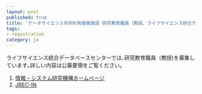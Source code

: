 ```yaml
---
layout: post
published: true
title: 'データサイエンス共同利用基盤施設 研究教育職員（教授、ライフサイエンス統合データベースセンター) 募集のお知らせ'
tags:
- registration
category: ja
---
```

ライフサイエンス統合データベースセンターでは､研究教育職員（教授)を募集しています｡詳しい内容は公募要領をご覧ください｡

1. [情報・システム研究機構ホームページ](http://www.rois.ac.jp/topics/topics02.html)
1. [JREC-IN](https://jrecin.jst.go.jp/seek/SeekJorDetail?fn=3&id=D116060625&ln_jor=0)